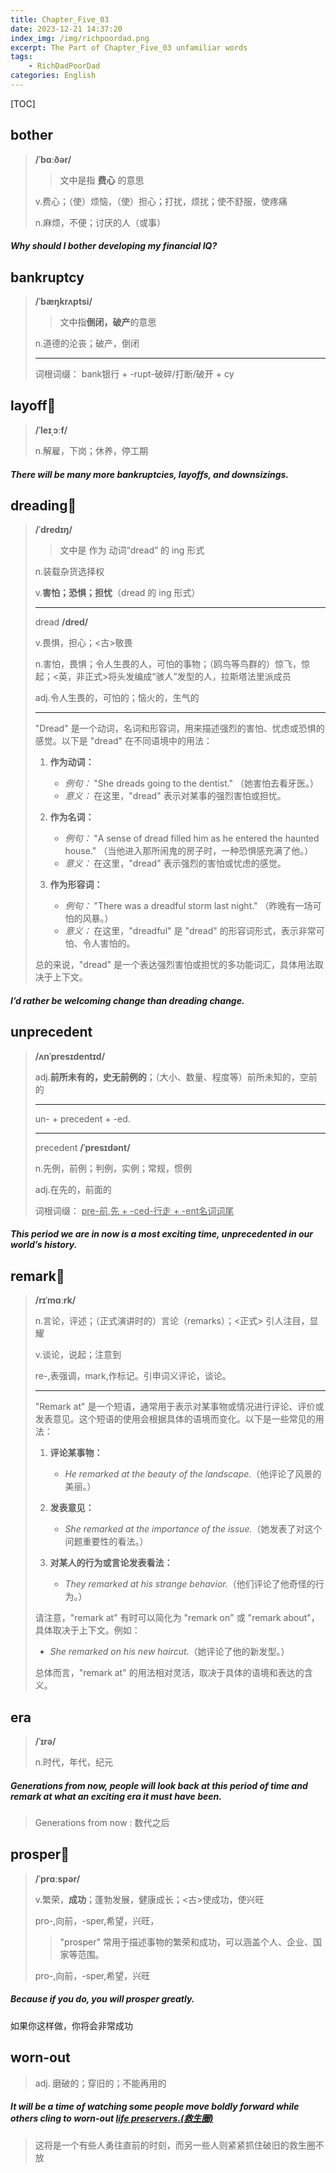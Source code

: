 ```yaml
---
title: Chapter_Five_03
date: 2023-12-21 14:37:20
index_img: /img/richpoordad.png
excerpt: The Part of Chapter_Five_03 unfamiliar words
tags: 
    - RichDadPoorDad
categories: English
---
```


[TOC]

## bother

> **/ˈbɑːðər/**
>
> > 文中是指 **费心** 的意思
>
> v.费心；（使）烦恼，（使）担心；打扰，烦扰；使不舒服，使疼痛
>
> n.麻烦，不便；讨厌的人（或事）

##### Why should I **bother** developing my financial IQ?

## bankruptcy

> **/ˈbæŋkrʌptsi/**
>
> > 文中指**倒闭，破产**的意思
>
> n.道德的沦丧；破产，倒闭
>
> ---
>
> 词根词缀： bank银行 + -rupt-破碎/打断/破开 + cy

## layoff🚩

> **/ˈleɪˌɔːf/**
>
> n.解雇，下岗；休养，停工期

##### There  will be many more **bankruptcies**, **layoffs**, and downsizings.

## dreading🚩

> **/ˈdredɪŋ/**
>
> > 文中是 作为 动词“dread” 的 ing 形式
>
> n.装载杂货选择权
>
> v.**害怕；恐惧；担忧**（dread 的 ing 形式）
>
> ---
>
> dread	**/dred/**
>
> v.畏惧，担心；<古>敬畏
>
> n.害怕，畏惧；令人生畏的人，可怕的事物；（鸥鸟等鸟群的）惊飞，惊起；<英，非正式>将头发编成“骇人”发型的人，拉斯塔法里派成员
>
> adj.令人生畏的，可怕的；恼火的，生气的
>
> ---
>
> "Dread" 是一个动词，名词和形容词，用来描述强烈的害怕、忧虑或恐惧的感觉。以下是 "dread" 在不同语境中的用法：
>
> 1. **作为动词：**
>    - *例句：* "She dreads going to the dentist."
>      （她害怕去看牙医。）
>    - *意义：* 在这里，"dread" 表示对某事的强烈害怕或担忧。
>
> 2. **作为名词：**
>    - *例句：* "A sense of dread filled him as he entered the haunted house."
>      （当他进入那所闹鬼的房子时，一种恐惧感充满了他。）
>    - *意义：* 在这里，"dread" 表示强烈的害怕或忧虑的感觉。
>
> 3. **作为形容词：**
>    - *例句：* "There was a dreadful storm last night."
>      （昨晚有一场可怕的风暴。）
>    - *意义：* 在这里，"dreadful" 是 "dread" 的形容词形式，表示非常可怕、令人害怕的。
>
> 总的来说，"dread" 是一个表达强烈害怕或担忧的多功能词汇，具体用法取决于上下文。

##### I’d rather be welcoming change than **dreading** change.

## unprecedent

> **/ʌnˈpresɪdentɪd/**
>
> adj.**前所未有的，史无前例的**；（大小、数量、程度等）前所未知的，空前的
>
> ---
>
> un- +‎ precedent +‎ -ed.
>
> ---
>
> precedent	**/ˈpresɪdənt/**
>
> n.先例，前例；判例，实例；常规，惯例
>
> adj.在先的，前面的
>
> 词根词缀： <u>pre-前,先 + -ced-行走 + -ent名词词尾</u>

##### This period we are in now is a most exciting time, **unprecedented** in our world’s history.

## remark🚩

> **/rɪˈmɑːrk/**
>
> n.言论，评述；（正式演讲时的）言论（remarks）；<正式> 引人注目，显耀
>
> v.谈论，说起；注意到
>
> re-,表强调，mark,作标记。引申词义评论，谈论。
>
> ---
>
> "Remark at" 是一个短语，通常用于表示对某事物或情况进行评论、评价或发表意见。这个短语的使用会根据具体的语境而变化。以下是一些常见的用法：
>
> 1. **评论某事物：**
>    - *He remarked at the beauty of the landscape.*（他评论了风景的美丽。）
>
> 2. **发表意见：**
>    - *She remarked at the importance of the issue.*（她发表了对这个问题重要性的看法。）
>
> 3. **对某人的行为或言论发表看法：**
>    - *They remarked at his strange behavior.*（他们评论了他奇怪的行为。）
>
> 请注意，"remark at" 有时可以简化为 "remark on" 或 "remark about"，具体取决于上下文。例如：
>
> - *She remarked on his new haircut.*（她评论了他的新发型。）
>
> 总体而言，"remark at" 的用法相对灵活，取决于具体的语境和表达的含义。

## era

> **/ˈɪrə/**
>
> n.时代，年代，纪元

##### Generations from now, people will look back at this period of time and **remark** at what an exciting **era** it must have been.

> Generations from now  : 数代之后

## prosper🚩

> **/ˈprɑːspər/**
>
> v.繁荣，**成功**；蓬勃发展，健康成长；<古>使成功，使兴旺
>
> pro-,向前，-sper,希望，兴旺，
>
> > "prosper" 常用于描述事物的繁荣和成功，可以涵盖个人、企业、国家等范围。
>
> pro-,向前，-sper,希望，兴旺

##### Because if you do, you will **prosper** greatly.

如果你这样做，你将会非常成功

## worn-out

> adj. 磨破的；穿旧的；不能再用的

##### It will be a time of watching some people move boldly forward while others cling to **worn-out** <u>life preservers.(救生圈)</u>

> 这将是一个有些人勇往直前的时刻，而另一些人则紧紧抓住破旧的救生圈不放
